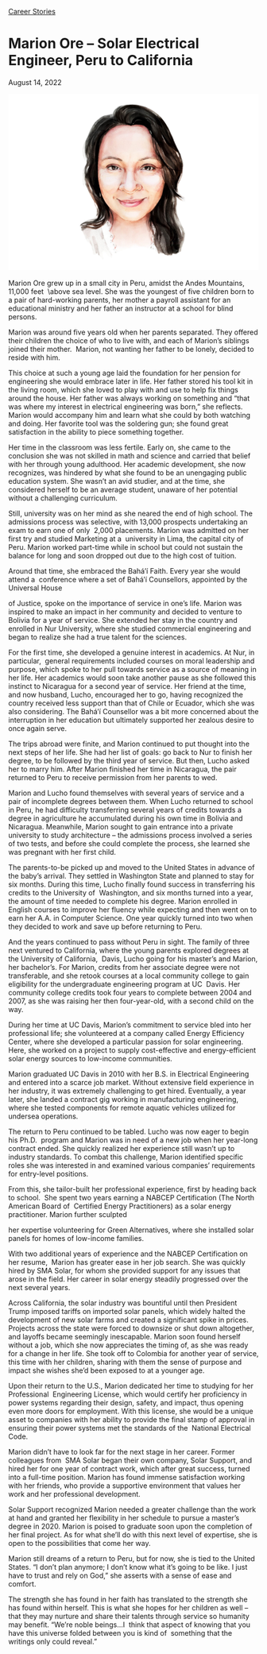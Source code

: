 [//]: # (title: Marion Ore – Solar Electrical Engineer, Peru to California)
[//]: # (url: https://madamambition.com/electrical-engineer-peru-to-california/)
[//]: # (filename: electrical-engineer-peru-to-california.md)
[//]: # (main_image: /articles/images/Marion-Ore-Career-Stories.jpeg)

[Career Stories](https://madamambition.com/category/career-stories/)

Marion Ore – Solar Electrical Engineer, Peru to California
==========================================================

August 14, 2022

![](/articles/images/Marion-Ore-Career-Stories.jpeg "Marion Ore Career Stories")

Marion Ore grew up in a small city in Peru, amidst the Andes Mountains, 11,000 feet  \above sea level. She was the youngest of five children born to a pair of hard-working parents, her mother a payroll assistant for an educational ministry and her father an instructor at a school for blind persons.

Marion was around five years old when her parents separated. They offered their children the choice of who to live with, and each of Marion’s siblings joined their mother.  Marion, not wanting her father to be lonely, decided to reside with him.

This choice at such a young age laid the foundation for her pension for engineering she would embrace later in life. Her father stored his tool kit in the living room, which she loved to play with and use to help fix things around the house. Her father was always working on something and “that was where my interest in electrical engineering was born,” she reflects. Marion would accompany him and learn what she could by both watching and doing. Her favorite tool was the soldering gun; she found great satisfaction in the ability to piece something together.

Her time in the classroom was less fertile. Early on, she came to the conclusion she was not skilled in math and science and carried that belief with her through young adulthood. Her academic development, she now recognizes, was hindered by what she found to be an unengaging public education system. She wasn’t an avid studier, and at the time, she considered herself to be an average student, unaware of her potential without a challenging curriculum.

Still, university was on her mind as she neared the end of high school. The admissions process was selective, with 13,000 prospects undertaking an exam to earn one of only  2,000 placements. Marion was admitted on her first try and studied Marketing at a  university in Lima, the capital city of Peru. Marion worked part-time while in school but could not sustain the balance for long and soon dropped out due to the high cost of tuition.

Around that time, she embraced the Baháʼí Faith. Every year she would attend a  conference where a set of Baháʼí Counsellors, appointed by the Universal House

of Justice, spoke on the importance of service in one’s life. Marion was inspired to make an impact in her community and decided to venture to Bolivia for a year of service. She extended her stay in the country and enrolled in Nur University, where she studied commercial engineering and began to realize she had a true talent for the sciences.

For the first time, she developed a genuine interest in academics. At Nur, in particular,  general requirements included courses on moral leadership and purpose, which spoke to her pull towards service as a source of meaning in her life. Her academics would soon take another pause as she followed this instinct to Nicaragua for a second year of service. Her friend at the time, and now husband, Lucho, encouraged her to go, having recognized the country received less support than that of Chile or Ecuador, which she was also considering. The Bahá’í Counsellor was a bit more concerned about the interruption in her education but ultimately supported her zealous desire to once again serve.

The trips abroad were finite, and Marion continued to put thought into the next steps of her life. She had her list of goals: go back to Nur to finish her degree, to be followed by the third year of service. But then, Lucho asked her to marry him. After Marion finished her time in Nicaragua, the pair returned to Peru to receive permission from her parents to wed.

Marion and Lucho found themselves with several years of service and a pair of incomplete degrees between them. When Lucho returned to school in Peru, he had difficulty transferring several years of credits towards a degree in agriculture he accumulated during his own time in Bolivia and Nicaragua. Meanwhile, Marion sought to gain entrance into a private university to study architecture – the admissions process involved a series of two tests, and before she could complete the process, she learned she was pregnant with her first child.

The parents-to-be picked up and moved to the United States in advance of the baby’s arrival. They settled in Washington State and planned to stay for six months. During this time, Lucho finally found success in transferring his credits to the University of  Washington, and six months turned into a year, the amount of time needed to complete his degree. Marion enrolled in English courses to improve her fluency while expecting and then went on to earn her A.A. in Computer Science. One year quickly turned into two when they decided to work and save up before returning to Peru.

And the years continued to pass without Peru in sight. The family of three next ventured to California, where the young parents explored degrees at the University of California,  Davis, Lucho going for his master’s and Marion, her bachelor’s. For Marion, credits from her associate degree were not transferable, and she retook courses at a local community college to gain eligibility for the undergraduate engineering program at UC  Davis. Her community college credits took four years to complete between 2004 and  2007, as she was raising her then four-year-old, with a second child on the way.

During her time at UC Davis, Marion’s commitment to service bled into her professional life; she volunteered at a company called Energy Efficiency Center, where she developed a particular passion for solar engineering. Here, she worked on a project to supply cost-effective and energy-efficient solar energy sources to low-income communities.

Marion graduated UC Davis in 2010 with her B.S. in Electrical Engineering and entered into a scarce job market. Without extensive field experience in her industry, it was extremely challenging to get hired. Eventually, a year later, she landed a contract gig working in manufacturing engineering, where she tested components for remote aquatic vehicles utilized for undersea operations.

The return to Peru continued to be tabled. Lucho was now eager to begin his Ph.D.  program and Marion was in need of a new job when her year-long contract ended. She quickly realized her experience still wasn’t up to industry standards. To combat this challenge, Marion identified specific roles she was interested in and examined various companies’ requirements for entry-level positions.

From this, she tailor-built her professional experience, first by heading back to school.  She spent two years earning a NABCEP Certification (The North American Board of  Certified Energy Practitioners) as a solar energy practitioner. Marion further sculpted

her expertise volunteering for Green Alternatives, where she installed solar panels for homes of low-income families.

With two additional years of experience and the NABCEP Certification on her resume,  Marion has greater ease in her job search. She was quickly hired by SMA Solar, for whom she provided support for any issues that arose in the field. Her career in solar energy steadily progressed over the next several years.

Across California, the solar industry was bountiful until then President Trump imposed tariffs on imported solar panels, which widely halted the development of new solar farms and created a significant spike in prices. Projects across the state were forced to downsize or shut down altogether, and layoffs became seemingly inescapable. Marion soon found herself without a job, which she now appreciates the timing of, as she was ready for a change in her life. She took off to Colombia for another year of service, this time with her children, sharing with them the sense of purpose and impact she wishes she’d been exposed to at a younger age.

Upon their return to the U.S., Marion dedicated her time to studying for her Professional  Engineering License, which would certify her proficiency in power systems regarding their design, safety, and impact, thus opening even more doors for employment. With this license, she would be a unique asset to companies with her ability to provide the final stamp of approval in ensuring their power systems met the standards of the  National Electrical Code.

Marion didn’t have to look far for the next stage in her career. Former colleagues from  SMA Solar began their own company, Solar Support, and hired her for one year of contract work, which after great success, turned into a full-time position. Marion has found immense satisfaction working with her friends, who provide a supportive environment that values her work and her professional development.

Solar Support recognized Marion needed a greater challenge than the work at hand and granted her flexibility in her schedule to pursue a master’s degree in 2020. Marion is poised to graduate soon upon the completion of her final project. As for what she’ll do with this next level of expertise, she is open to the possibilities that come her way.

Marion still dreams of a return to Peru, but for now, she is tied to the United States. “I don’t plan anymore; I don’t know what it’s going to be like. I just have to trust and rely on God,” she asserts with a sense of ease and comfort.

The strength she has found in her faith has translated to the strength she has found within herself. This is what she hopes for her children as well – that they may nurture and share their talents through service so humanity may benefit. “We’re noble beings…I  think that aspect of knowing that you have this universe folded between you is kind of  something that the writings only could reveal.”